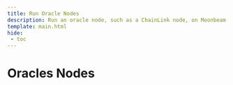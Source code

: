 ```yaml
---
title: Run Oracle Nodes
description: Run an oracle node, such as a ChainLink node, on Moonbeam and provide off-chain data to smart contracts running on Moonbeam.
template: main.html
hide: 
 - toc
---
```


<h1 class='subsection-title'>Oracles Nodes</h1>
<div class='subsection-wrapper'></div>